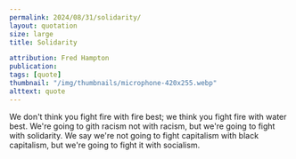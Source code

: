 ```yaml
---
permalink: 2024/08/31/solidarity/
layout: quotation
size: large
title: Solidarity

attribution: Fred Hampton
publication: 
tags: [quote]
thumbnail: "/img/thumbnails/microphone-420x255.webp"
alttext: quote
---
```


We don't think you fight fire with fire best; we think you fight fire with water best. We're going to gith racism not with racism, but 
we're going to fight with solidarity. We say we're not going to fight capitalism with black capitalism, but we're going to fight it with socialism.

